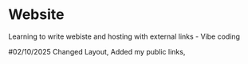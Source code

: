 # Website
Learning to write webiste and hosting with external links - Vibe coding 

#02/10/2025
Changed Layout, Added my public links, 
